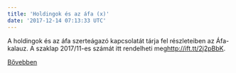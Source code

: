```yaml
---
title: 'Holdingok és az áfa (x)'
date: '2017-12-14 07:13:33 UTC'
---
```


A holdingok és az áfa szerteágazó kapcsolatát tárja fel részleteiben az Áfa-kalauz. A szaklap 2017/11-es számát itt rendelheti meg<http://ift.tt/2j2pBbK>.


[Bővebben](http://ift.tt/2jVX1tt)
